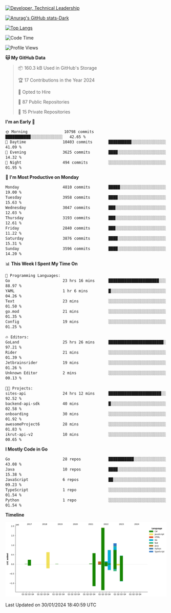 <div>
  <a href="https://www.linkedin.com/in/arielpineiro/" target="_blank" rel="nofollow noopener noreferrer">
    <img src="https://img.shields.io/badge/-LinkedIn-%230077B5?style=for-the-badge&logo=linkedin&logoColor=white" alt="Developer, Technical Leadership" title="Ariel Piñeiro">
  </a>
</div>

[![Anurag's GitHub stats-Dark](https://github-readme-stats.vercel.app/api?username=arielsrv&show_icons=true&theme=dark#gh-dark-mode-only)](https://github.com/anuraghazra/github-readme-stats#gh-dark-mode-only)

[![Top Langs](https://github-readme-stats.vercel.app/api/top-langs/?username=arielsrv&layout=compact&langs_count=10&theme=dark#gh-dark-mode-only)](https://github.com/anuraghazra/github-readme-stats&theme=dark#gh-dark-mode-only)

<!--START_SECTION:waka-->
![Code Time](http://img.shields.io/badge/Code%20Time-510%20hrs%201%20min-blue)

![Profile Views](http://img.shields.io/badge/Profile%20Views-2-blue)

**🐱 My GitHub Data** 

> 📦 160.3 kB Used in GitHub's Storage 
 > 
> 🏆 17 Contributions in the Year 2024
 > 
> 💼 Opted to Hire
 > 
> 📜 87 Public Repositories 
 > 
> 🔑 15 Private Repositories 
 > 
**I'm an Early 🐤** 

```text
🌞 Morning                10798 commits       ███████████░░░░░░░░░░░░░░   42.65 % 
🌆 Daytime                10403 commits       ██████████░░░░░░░░░░░░░░░   41.09 % 
🌃 Evening                3625 commits        ████░░░░░░░░░░░░░░░░░░░░░   14.32 % 
🌙 Night                  494 commits         ░░░░░░░░░░░░░░░░░░░░░░░░░   01.95 % 
```
📅 **I'm Most Productive on Monday** 

```text
Monday                   4810 commits        █████░░░░░░░░░░░░░░░░░░░░   19.00 % 
Tuesday                  3958 commits        ████░░░░░░░░░░░░░░░░░░░░░   15.63 % 
Wednesday                3047 commits        ███░░░░░░░░░░░░░░░░░░░░░░   12.03 % 
Thursday                 3193 commits        ███░░░░░░░░░░░░░░░░░░░░░░   12.61 % 
Friday                   2840 commits        ███░░░░░░░░░░░░░░░░░░░░░░   11.22 % 
Saturday                 3876 commits        ████░░░░░░░░░░░░░░░░░░░░░   15.31 % 
Sunday                   3596 commits        ████░░░░░░░░░░░░░░░░░░░░░   14.20 % 
```


📊 **This Week I Spent My Time On** 

```text
💬 Programming Languages: 
Go                       23 hrs 16 mins      ██████████████████████░░░   88.97 % 
YAML                     1 hr 6 mins         █░░░░░░░░░░░░░░░░░░░░░░░░   04.26 % 
Text                     23 mins             ░░░░░░░░░░░░░░░░░░░░░░░░░   01.50 % 
go.mod                   21 mins             ░░░░░░░░░░░░░░░░░░░░░░░░░   01.35 % 
Config                   19 mins             ░░░░░░░░░░░░░░░░░░░░░░░░░   01.25 % 

🔥 Editors: 
GoLand                   25 hrs 26 mins      ████████████████████████░   97.21 % 
Rider                    21 mins             ░░░░░░░░░░░░░░░░░░░░░░░░░   01.39 % 
Jetbrainsrider           19 mins             ░░░░░░░░░░░░░░░░░░░░░░░░░   01.26 % 
Unknown Editor           2 mins              ░░░░░░░░░░░░░░░░░░░░░░░░░   00.13 % 

🐱‍💻 Projects: 
sites-api                24 hrs 12 mins      ███████████████████████░░   92.52 % 
backend-api-sdk          40 mins             █░░░░░░░░░░░░░░░░░░░░░░░░   02.58 % 
onboarding               30 mins             ░░░░░░░░░░░░░░░░░░░░░░░░░   01.92 % 
awesomeProject6          28 mins             ░░░░░░░░░░░░░░░░░░░░░░░░░   01.83 % 
ikrut-api-v2             10 mins             ░░░░░░░░░░░░░░░░░░░░░░░░░   00.65 % 
```

**I Mostly Code in Go** 

```text
Go                       28 repos            ███████████░░░░░░░░░░░░░░   43.08 % 
Java                     10 repos            ████░░░░░░░░░░░░░░░░░░░░░   15.38 % 
JavaScript               6 repos             ██░░░░░░░░░░░░░░░░░░░░░░░   09.23 % 
TypeScript               1 repo              ░░░░░░░░░░░░░░░░░░░░░░░░░   01.54 % 
Python                   1 repo              ░░░░░░░░░░░░░░░░░░░░░░░░░   01.54 % 
```



**Timeline**

![Lines of Code chart](https://raw.githubusercontent.com/arielsrv/arielsrv/main/assets/bar_graph.png)


 Last Updated on 30/01/2024 18:40:59 UTC
<!--END_SECTION:waka-->
